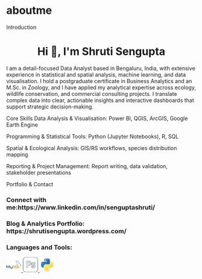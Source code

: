 # aboutme
Introduction
<h1 align="center">Hi 👋, I'm Shruti Sengupta</h1>

I am a detail-focused Data Analyst based in Bengaluru, India, with extensive experience in statistical and spatial analysis, machine learning, and data visualisation. I hold a postgraduate certificate in Business Analytics and an M.Sc. in Zoology, and I have applied my analytical expertise across ecology, wildlife conservation, and commercial consulting projects. I translate complex data into clear, actionable insights and interactive dashboards that support strategic decision-making.

Core Skills
Data Analysis & Visualisation: Power BI, QGIS, ArcGIS, Google Earth Engine

Programming & Statistical Tools: Python (Jupyter Notebooks), R, SQL

Spatial & Ecological Analysis: GIS/RS workflows, species distribution mapping

Reporting & Project Management: Report writing, data validation, stakeholder presentations


Portfolio & Contact
<h3 align="left">Connect with me:https://www.linkedin.com/in/senguptashruti/</h3>
<h3 align="left">Blog & Analytics Portfolio: https://shrutisengupta.wordpress.com/</h3>
<p align="left">
</p>

<h3 align="left">Languages and Tools:</h3>
<p align="left"> <a href="https://www.mysql.com/" target="_blank" rel="noreferrer"> <img src="https://raw.githubusercontent.com/devicons/devicon/master/icons/mysql/mysql-original-wordmark.svg" alt="mysql" width="40" height="40"/> </a> <a href="https://www.photoshop.com/en" target="_blank" rel="noreferrer"> <img src="https://raw.githubusercontent.com/devicons/devicon/master/icons/photoshop/photoshop-line.svg" alt="photoshop" width="40" height="40"/> </a> <a href="https://www.python.org" target="_blank" rel="noreferrer"> <img src="https://raw.githubusercontent.com/devicons/devicon/master/icons/python/python-original.svg" alt="python" width="40" height="40"/> </a> </p>


